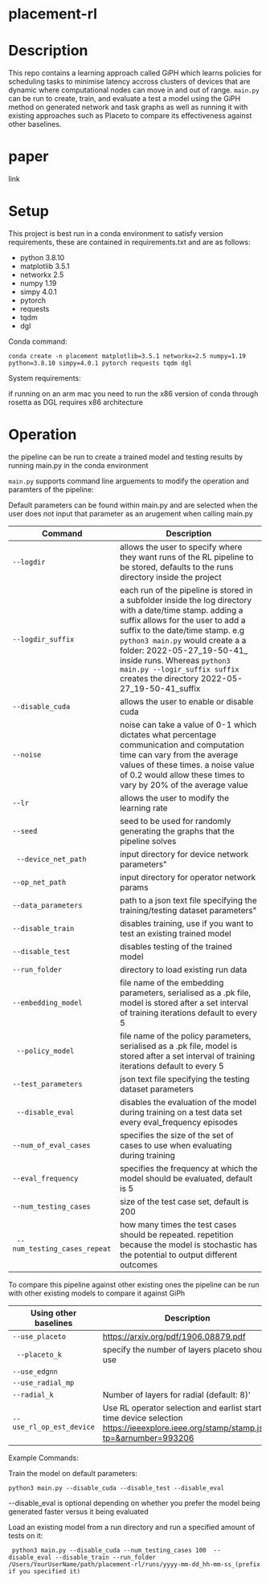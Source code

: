 # placement-rl

# Description

This repo contains a learning approach called GiPH which learns policies for scheduling tasks to minimise latency accross clusters of devices that are dynamic where computational nodes can move in and out of range. ```main.py``` can be run to create, train, and evaluate a test a model using the GiPH method on generated network and task graphs as well as running it with existing approaches such as Placeto to compare its effectiveness against other baselines.

# paper

link

# Setup

This project is best run in a conda environment to satisfy version requirements, these are contained in requirements.txt and are as follows:


- python 3.8.10
- matplotlib 3.5.1 
- networkx 2.5
- numpy 1.19 
- simpy 4.0.1 
- pytorch 
- requests 
- tqdm
- dgl

Conda command:

``` 
conda create -n placement matplotlib=3.5.1 networkx=2.5 numpy=1.19 python=3.8.10 simpy=4.0.1 pytorch requests tqdm dgl  
```

System requirements:

if running on an arm mac you need to run the x86 version of conda through rosetta as DGL requires x86 architecture

# Operation

the pipeline can be run to create a trained model and testing results by running main.py in the conda environment

```main.py``` supports command line arguements to modify the operation and paramters of the pipeline:

Default parameters can be found within main.py and are selected when the user does not input that parameter as an arugement when calling main.py

| Command  |  Description |
|---|---|
| ```--logdir```  | allows the user to specify where they want runs of the RL pipeline to be stored, defaults to the runs directory inside the project  |
| ```--logdir_suffix```  | each run of the pipeline is stored in a subfolder inside the log directory with a date/time stamp. adding a suffix allows for the user to add a suffix to the date/time stamp. e.g ```python3 main.py``` would create a a folder: 2022-05-27_19-50-41_ inside runs. Whereas ```python3 main.py --logir_suffix suffix``` creates the directory 2022-05-27_19-50-41_suffix  |
| ```--disable_cuda```  | allows the user to enable or disable cuda   |
| ```--noise```  | noise can take a value of 0-1 which dictates what percentage communication and computation time can vary from the average values of these times. a noise value of 0.2 would allow these times to vary by 20% of the average value |
| ``` --lr ```  | allows the user to modify the learning rate  |
|  ```--seed ``` | seed to be used for randomly generating the graphs that the pipeline solves  |
| ``` --device_net_path```  |  input directory for device network parameters"  |
|  ``` --op_net_path ``` |  input directory for operator network params |
| ``` --data_parameters ```  |  path to a json text file specifying the training/testing dataset parameters" |
|  ``` --disable_train ``` | disables training, use if you want to test an existing trained model  |
| ``` --disable_test ```  | disables testing of the trained model  |
|  ``` --run_folder ``` | directory to load existing run data  |
| ``` --embedding_model ```  | file name of the embedding parameters, serialised as a .pk file, model is stored after a set interval of training iterations default to every 5|
|  ``` --policy_model``` | file name of the policy parameters, serialised as a .pk file, model is stored after a set interval of training iterations default to every 5  |
|  ``` --test_parameters ``` | json text file specifying the testing dataset parameters |
|  ``` --disable_eval``` | disables the evaluation of the model during training on a test data set every eval_frequency episodes  |
|  ``` --num_of_eval_cases ``` | specifies the size of the set of cases to use when evaluating during training  |
|  ``` --eval_frequency ``` | specifies the frequency at which the model should be evaluated, default is 5  |
|  ``` --num_testing_cases ``` | size of the test case set, default is 200  |
|  ``` --num_testing_cases_repeat``` | how many times the test cases should be repeated. repetition because the model is stochastic has the potential to output different outcomes  |

To compare this pipeline against other existing ones the pipeline can be run with other existing models to compare it against GiPh

| **Using other baselines**  |  **Description** |
|---|---|
|  ``` --use_placeto ``` | https://arxiv.org/pdf/1906.08879.pdf  |
|  ``` --placeto_k``` | specify the number of layers placeto should use  |
|  ``` --use_edgnn ``` |   |
|  ``` --use_radial_mp ``` |   |
|  ``` --radial_k ``` | Number of layers for radial (default: 8)'  |
|  ``` --use_rl_op_est_device ``` |  Use RL operator selection and earlist start time device selection https://ieeexplore.ieee.org/stamp/stamp.jsp?tp=&arnumber=993206 |


Example Commands:

Train the model on default parameters:

```python3 main.py --disable_cuda --disable_test --disable_eval```

--disable_eval is optional depending on whether you prefer the model being generated faster versus it being evaluated

Load an existing model from a run directory and run a specified amount of tests on it:

``` python3 main.py --disable_cuda --num_testing_cases 100  --disable_eval --disable_train --run_folder /Users/YourUserName/path/placement-rl/runs/yyyy-mm-dd_hh-mm-ss_(prefix if you specified it)```
